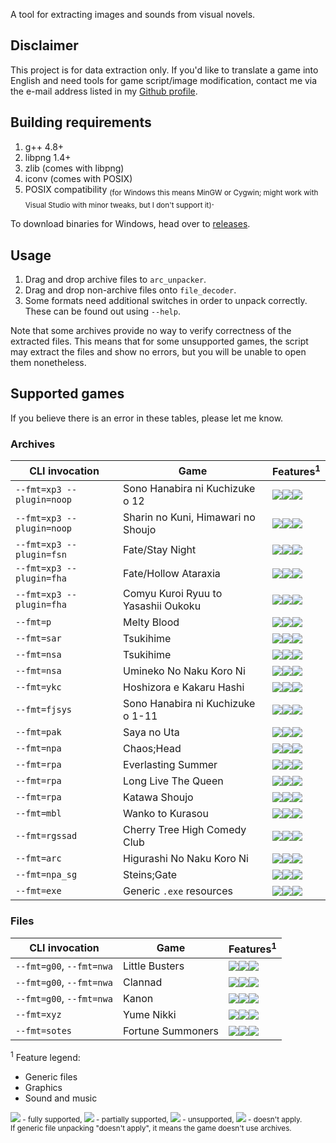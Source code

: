 A tool for extracting images and sounds from visual novels.

Disclaimer
----------

This project is for data extraction only. If you'd like to translate a game
into English and need tools for game script/image modification, contact me via
the e-mail address listed in my [Github profile](https://github.com/rr-).

Building requirements
---------------------

1. g++ 4.8+
2. libpng 1.4+
3. zlib (comes with libpng)
4. iconv (comes with POSIX)
5. POSIX compatibility <sub>(for Windows this means MinGW or Cygwin; might work
   with Visual Studio with minor tweaks, but I don't support it)</sub>.

To download binaries for Windows, head over to
[releases](https://github.com/vn-tools/arc_unpacker/releases).

Usage
-----

1. Drag and drop archive files to `arc_unpacker`.
2. Drag and drop non-archive files onto `file_decoder`.
3. Some formats need additional switches in order to unpack correctly.
   These can be found out using `--help`.

Note that some archives provide no way to verify correctness of the extracted
files. This means that for some unsupported games, the script may extract the
files and show no errors, but you will be unable to open them nonetheless.

Supported games
---------------

If you believe there is an error in these tables, please let me know.

### Archives

CLI invocation             | Game                                | Features<sup>1</sup>
-------------------------- | ----------------------------------- | ------------
`--fmt=xp3 --plugin=noop`  | Sono Hanabira ni Kuchizuke o 12     | ![][sup]![][sup]![][sup]
`--fmt=xp3 --plugin=noop`  | Sharin no Kuni, Himawari no Shoujo  | ![][sup]![][sup]![][sup]
`--fmt=xp3 --plugin=fsn`   | Fate/Stay Night                     | ![][sup]![][sup]![][sup]
`--fmt=xp3 --plugin=fha`   | Fate/Hollow Ataraxia                | ![][sup]![][sup]![][sup]
`--fmt=xp3 --plugin=fha`   | Comyu Kuroi Ryuu to Yasashii Oukoku | ![][sup]![][sup]![][sup]
`--fmt=p`                  | Melty Blood                         | ![][sup]![][non]![][non]
`--fmt=sar`                | Tsukihime                           | ![][sup]![][sup]![][sup]
`--fmt=nsa`                | Tsukihime                           | ![][sup]![][sup]![][sup]
`--fmt=nsa`                | Umineko No Naku Koro Ni             | ![][sup]![][sup]![][sup]
`--fmt=ykc`                | Hoshizora e Kakaru Hashi            | ![][sup]![][sup]![][sup]
`--fmt=fjsys`              | Sono Hanabira ni Kuchizuke o 1-11   | ![][sup]![][sup]![][sup]
`--fmt=pak`                | Saya no Uta                         | ![][sup]![][sup]![][sup]
`--fmt=npa`                | Chaos;Head                          | ![][sup]![][sup]![][sup]
`--fmt=rpa`                | Everlasting Summer                  | ![][sup]![][sup]![][sup]
`--fmt=rpa`                | Long Live The Queen                 | ![][sup]![][sup]![][sup]
`--fmt=rpa`                | Katawa Shoujo                       | ![][sup]![][sup]![][sup]
`--fmt=mbl`                | Wanko to Kurasou                    | ![][sup]![][sup]![][sup]
`--fmt=rgssad`             | Cherry Tree High Comedy Club        | ![][sup]![][sup]![][sup]
`--fmt=arc`                | Higurashi No Naku Koro Ni           | ![][sup]![][sup]![][non]
`--fmt=npa_sg`             | Steins;Gate                         | ![][sup]![][sup]![][sup]
`--fmt=exe`                | Generic `.exe` resources            | ![][sup]![][nap]![][nap]

### Files

CLI invocation             | Game                                | Features<sup>1</sup>
-------------------------- | ----------------------------------- | ------------
`--fmt=g00`, `--fmt=nwa`   | Little Busters                      | ![][nap]![][sup]![][sup]
`--fmt=g00`, `--fmt=nwa`   | Clannad                             | ![][nap]![][sup]![][sup]
`--fmt=g00`, `--fmt=nwa`   | Kanon                               | ![][nap]![][sup]![][sup]
`--fmt=xyz`                | Yume Nikki                          | ![][nap]![][sup]![][sup]
`--fmt=sotes`              | Fortune Summoners                   | ![][nap]![][sup]![][sup]

<sup>1</sup> Feature legend:

- Generic files
- Graphics
- Sound and music

<sub>![][sup] - fully supported, ![][par] - partially supported, ![][non] -
unsupported, ![][nap] - doesn't apply.  
If generic file unpacking "doesn't apply", it means the game doesn't use
archives.</sub>

[sup]: http://i.imgur.com/PeYsbCg.png
[par]: http://i.imgur.com/NMBy1C0.png
[non]: http://i.imgur.com/2aTNlHb.png
[nap]: http://i.imgur.com/jQTmqxl.png
